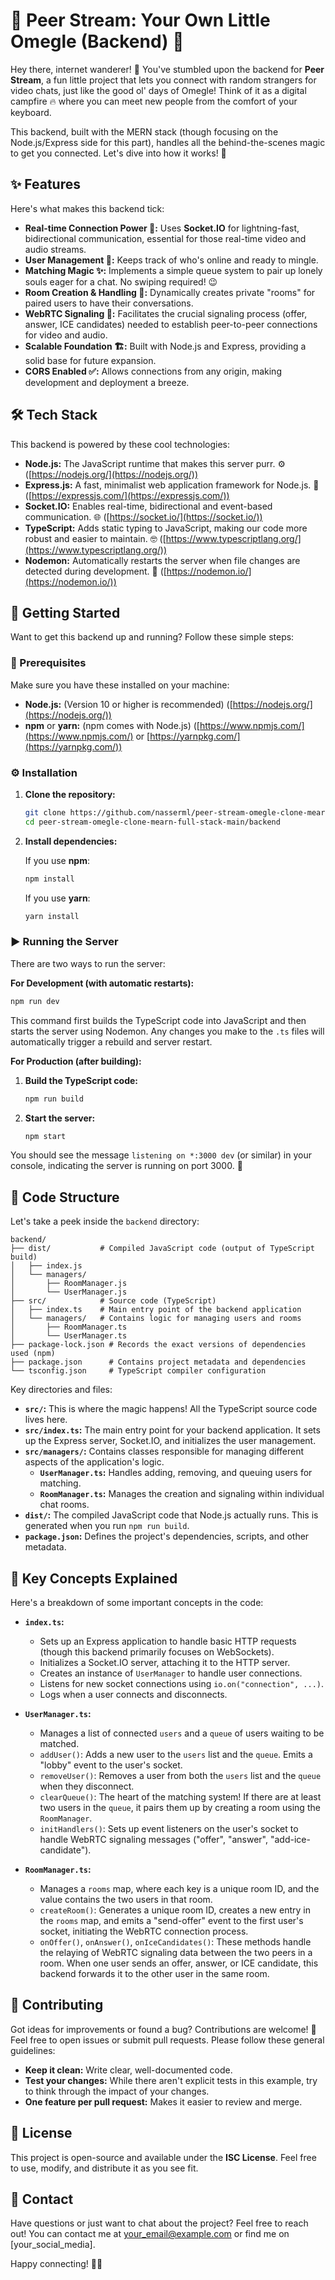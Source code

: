 # 📡 Peer Stream: Your Own Little Omegle (Backend) 💬

Hey there, internet wanderer! 👋 You've stumbled upon the backend for **Peer Stream**, a fun little project that lets you connect with random strangers for video chats, just like the good ol' days of Omegle!  Think of it as a digital campfire 🔥 where you can meet new people from the comfort of your keyboard.

This backend, built with the MERN stack (though focusing on the Node.js/Express side for this part), handles all the behind-the-scenes magic to get you connected. Let's dive into how it works! 🚀


## ✨ Features

Here's what makes this backend tick:

*   **Real-time Connection Power 💪:** Uses **Socket.IO** for lightning-fast, bidirectional communication, essential for those real-time video and audio streams.
*   **User Management 👤:** Keeps track of who's online and ready to mingle.
*   **Matching Magic ✨:** Implements a simple queue system to pair up lonely souls eager for a chat. No swiping required! 😉
*   **Room Creation & Handling 🚪:** Dynamically creates private "rooms" for paired users to have their conversations.
*   **WebRTC Signaling 🤝:** Facilitates the crucial signaling process (offer, answer, ICE candidates) needed to establish peer-to-peer connections for video and audio.
*   **Scalable Foundation 🏗️:** Built with Node.js and Express, providing a solid base for future expansion.
*   **CORS Enabled ✅:** Allows connections from any origin, making development and deployment a breeze.


## 🛠️ Tech Stack

This backend is powered by these cool technologies:

*   **Node.js:**  The JavaScript runtime that makes this server purr. ⚙️ ([https://nodejs.org/](https://nodejs.org/))
*   **Express.js:** A fast, minimalist web application framework for Node.js. 🚄 ([https://expressjs.com/](https://expressjs.com/))
*   **Socket.IO:** Enables real-time, bidirectional and event-based communication. 🌐 ([https://socket.io/](https://socket.io/))
*   **TypeScript:** Adds static typing to JavaScript, making our code more robust and easier to maintain. 🤓 ([https://www.typescriptlang.org/](https://www.typescriptlang.org/))
*   **Nodemon:**  Automatically restarts the server when file changes are detected during development. 🔄 ([https://nodemon.io/](https://nodemon.io/))



## 🚀 Getting Started

Want to get this backend up and running? Follow these simple steps:

### 🚦 Prerequisites

Make sure you have these installed on your machine:

*   **Node.js:**  (Version 10 or higher is recommended) ([https://nodejs.org/](https://nodejs.org/))
*   **npm** or **yarn:** (npm comes with Node.js) ([https://www.npmjs.com/](https://www.npmjs.com/) or [https://yarnpkg.com/](https://yarnpkg.com/))

### ⚙️ Installation

1. **Clone the repository:**
    ```bash
    git clone https://github.com/nasserml/peer-stream-omegle-clone-mearn-full-stack.git
    cd peer-stream-omegle-clone-mearn-full-stack-main/backend
    ```

2. **Install dependencies:**

    If you use **npm**:
    ```bash
    npm install
    ```

    If you use **yarn**:
    ```bash
    yarn install
    ```

### ▶️ Running the Server

There are two ways to run the server:

**For Development (with automatic restarts):**

```bash
npm run dev
```

This command first builds the TypeScript code into JavaScript and then starts the server using Nodemon. Any changes you make to the `.ts` files will automatically trigger a rebuild and server restart.

**For Production (after building):**

1. **Build the TypeScript code:**
    ```bash
    npm run build
    ```

2. **Start the server:**
    ```bash
    npm start
    ```

You should see the message `listening on *:3000 dev` (or similar) in your console, indicating the server is running on port 3000. 🎉


## 📂 Code Structure

Let's take a peek inside the `backend` directory:

```
backend/
├── dist/           # Compiled JavaScript code (output of TypeScript build)
│   ├── index.js
│   └── managers/
│       ├── RoomManager.js
│       └── UserManager.js
├── src/            # Source code (TypeScript)
│   ├── index.ts    # Main entry point of the backend application
│   └── managers/   # Contains logic for managing users and rooms
│       ├── RoomManager.ts
│       └── UserManager.ts
├── package-lock.json # Records the exact versions of dependencies used (npm)
├── package.json      # Contains project metadata and dependencies
└── tsconfig.json     # TypeScript compiler configuration
```

Key directories and files:

*   **`src/`:**  This is where the magic happens!  All the TypeScript source code lives here.
*   **`src/index.ts`:** The main entry point for your backend application. It sets up the Express server, Socket.IO, and initializes the user management.
*   **`src/managers/`:** Contains classes responsible for managing different aspects of the application's logic.
    *   **`UserManager.ts`:** Handles adding, removing, and queuing users for matching.
    *   **`RoomManager.ts`:**  Manages the creation and signaling within individual chat rooms.
*   **`dist/`:**  The compiled JavaScript code that Node.js actually runs. This is generated when you run `npm run build`.
*   **`package.json`:** Defines the project's dependencies, scripts, and other metadata.



## 🧠 Key Concepts Explained

Here's a breakdown of some important concepts in the code:

*   **`index.ts`:**
    *   Sets up an Express application to handle basic HTTP requests (though this backend primarily focuses on WebSockets).
    *   Initializes a Socket.IO server, attaching it to the HTTP server.
    *   Creates an instance of `UserManager` to handle user connections.
    *   Listens for new socket connections using `io.on("connection", ...)`.
    *   Logs when a user connects and disconnects.

*   **`UserManager.ts`:**
    *   Manages a list of connected `users` and a `queue` of users waiting to be matched.
    *   `addUser()`: Adds a new user to the `users` list and the `queue`. Emits a "lobby" event to the user's socket.
    *   `removeUser()`: Removes a user from both the `users` list and the `queue` when they disconnect.
    *   `clearQueue()`:  The heart of the matching system! If there are at least two users in the `queue`, it pairs them up by creating a room using the `RoomManager`.
    *   `initHandlers()`: Sets up event listeners on the user's socket to handle WebRTC signaling messages ("offer", "answer", "add-ice-candidate").

*   **`RoomManager.ts`:**
    *   Manages a `rooms` map, where each key is a unique room ID, and the value contains the two users in that room.
    *   `createRoom()`: Generates a unique room ID, creates a new entry in the `rooms` map, and emits a "send-offer" event to the first user's socket, initiating the WebRTC connection process.
    *   `onOffer()`, `onAnswer()`, `onIceCandidates()`: These methods handle the relaying of WebRTC signaling data between the two peers in a room. When one user sends an offer, answer, or ICE candidate, this backend forwards it to the other user in the same room.



## 🤝 Contributing

Got ideas for improvements or found a bug?  Contributions are welcome! 🎉  Feel free to open issues or submit pull requests. Please follow these general guidelines:

*   **Keep it clean:** Write clear, well-documented code.
*   **Test your changes:**  While there aren't explicit tests in this example, try to think through the impact of your changes.
*   **One feature per pull request:** Makes it easier to review and merge.



## 📜 License

This project is open-source and available under the **ISC License**. Feel free to use, modify, and distribute it as you see fit.



## 📧 Contact

Have questions or just want to chat about the project?  Feel free to reach out!  You can contact me at [your\_email@example.com](mailto:your_email@example.com) or find me on [your\_social\_media].

Happy connecting! 💬😊
